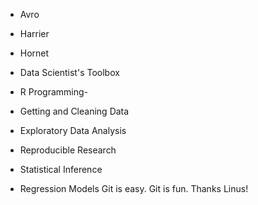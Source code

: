* Avro
* Harrier
* Hornet



* Data Scientist's Toolbox

* R Programming-

* Getting and Cleaning Data

* Exploratory Data Analysis

* Reproducible Research

* Statistical Inference

* Regression Models
Git is easy. Git is fun. Thanks Linus!
